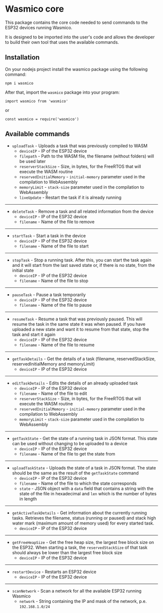 # Wasmico core

This package contains the core code needed to send commands to the ESP32 devices running Wasmico.

It is designed to be imported into the user's code and allows the developer to build their own tool that uses the available commands.

## Installation

On your nodejs project install the wasmico package using the following command:

`npm i wasmico`

After that, import the `wasmico` package into your program:

`import wasmico from 'wasmico'`

or

`const wasmico = require('wasmico')`

## Available commands

- `uploadTask` - Uploads a task that was previously compiled to WASM
    - `deviceIP` - IP of the ESP32 device
    - `filepath` - Path to the WASM file, the filename (without folders) will be used later
    - `reserverStackSize` - Size, in bytes, for the FreeRTOS that will execute the WASM routine
    - `reservedInitialMemory` - `initial-memory` parameter used in the compilation to WebAssembly
    - `memoryLimit` - `stack-size` parameter used in the compilation to WebAssembly
    - `liveUpdate` - Restart the task if it is already running
---
- `deleteTask` - Remove a task and all related information from the device
    - `deviceIP` - IP of the ESP32 device
    - `filename` - Name of the file to remove
---
- `startTask` - Start a task in the device
    - `deviceIP` - IP of the ESP32 device
    - `filename` - Name of the file to start
---
- `stopTask` - Stop a running task. After this, you can start the task again and it will start from the last saved state or, if there is no state, from the initial state
    - `deviceIP` - IP of the ESP32 device
    - `filename` - Name of the file to stop
---
- `pauseTask` - Pause a task temporarily
    - `deviceIP` - IP of the ESP32 device
    - `filename` - Name of the file to pause
---
- `resumeTask` - Resume a task that was previously paused. This will resume the task in the same state it was when paused. If you have uploaded a new state and want it to resume from that state, stop the task and start it again
    - `deviceIP` - IP of the ESP32 device
    - `filename` - Name of the file to resume
---
- `getTaskDetails` - Get the details of a task (filename, reservedStackSize, reservedInitialMemory and memoryLimit)
    - `deviceIP` - IP of the ESP32 device
---
- `editTaskDetails` - Edits the details of an already uploaded task
    - `deviceIP` - IP of the ESP32 device
    - `filename` - Name of the file to edit
    - `reserverStackSize` - Size, in bytes, for the FreeRTOS that will execute the WASM routine
    - `reservedInitialMemory` - `initial-memory` parameter used in the compilation to WebAssembly
    - `memoryLimit` - `stack-size` parameter used in the compilation to WebAssembly
---
- `getTaskState` - Get the state of a running task in JSON format. This state can be used without changing to be uploaded to a device
    - `deviceIP` - IP of the ESP32 device
    - `filename` - Name of the file to get the state from
---
- `uploadTaskState` - Uploads the state of a task in JSON format. The state should be the same as the result of the `getTaskState` command
    - `deviceIP` - IP of the ESP32 device
    - `filename` - Name of the file to which the state corresponds
    - `state` - JSON object with a `data` field that contains a string with the state of the file in hexadecimal and `len` which is the number of bytes in length
---
- `getActiveTaskDetails` - Get information about the currently running tasks. Retrieves the filename, status (running or paused) and stack high water mark (maximum amount of memory used) for every started task.
    - `deviceIP` - IP of the ESP32 device
---
- `getFreeHeapSize` - Get the free heap size, the largest free block size on the ESP32. When starting a task, the `reservedStackSize` of that task should always be lower than the largest free block size
    - `deviceIP` - IP of the ESP32 device
---
- `restartDevice` - Restarts an ESP32 device
    - `deviceIP` - IP of the ESP32 device
---
- `scanNetwork` - Scan a network for all the available ESP32 running Wasmico
    - `network` - String containing the IP and mask of the network, p.e. `192.168.1.0/24`
